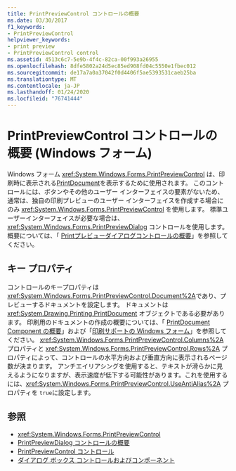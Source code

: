 ```yaml
---
title: PrintPreviewControl コントロールの概要
ms.date: 03/30/2017
f1_keywords:
- PrintPreviewControl
helpviewer_keywords:
- print preview
- PrintPreviewControl control
ms.assetid: 4513c6c7-5e9b-4f4c-82ca-00f993a26955
ms.openlocfilehash: 8dfe5802a24d5ec85ed908fd04c5550e1fbec012
ms.sourcegitcommit: de17a7a0a37042f0d4406f5ae5393531caeb25ba
ms.translationtype: MT
ms.contentlocale: ja-JP
ms.lasthandoff: 01/24/2020
ms.locfileid: "76741444"
---
```

# <a name="printpreviewcontrol-control-overview-windows-forms"></a>PrintPreviewControl コントロールの概要 (Windows フォーム)
Windows フォーム <xref:System.Windows.Forms.PrintPreviewControl> は、印刷時に表示される[PrintDocument](printdocument-component-windows-forms.md)を表示するために使用されます。 このコントロールには、ボタンやその他のユーザー インターフェイスの要素がないため、通常は、独自の印刷プレビューのユーザー インターフェイスを作成する場合にのみ <xref:System.Windows.Forms.PrintPreviewControl> を使用します。 標準ユーザーインターフェイスが必要な場合は、<xref:System.Windows.Forms.PrintPreviewDialog> コントロールを使用します。概要については、「 [Printプレビューダイアログコントロールの概要](printpreviewdialog-control-overview-windows-forms.md)」を参照してください。  
  
## <a name="key-properties"></a>キー プロパティ  
 コントロールのキープロパティは <xref:System.Windows.Forms.PrintPreviewControl.Document%2A>であり、プレビューするドキュメントを設定します。 ドキュメントは <xref:System.Drawing.Printing.PrintDocument> オブジェクトである必要があります。 印刷用のドキュメントの作成の概要については、「 [PrintDocument Component の概要](printdocument-component-overview-windows-forms.md)」および「[印刷サポートの Windows フォーム](../advanced/windows-forms-print-support.md)」を参照してください。 <xref:System.Windows.Forms.PrintPreviewControl.Columns%2A> プロパティと <xref:System.Windows.Forms.PrintPreviewControl.Rows%2A> プロパティによって、コントロールの水平方向および垂直方向に表示されるページ数が決まります。 アンチエイリアシングを使用すると、テキストが滑らかに見えるようになりますが、表示速度が低下する可能性があります。これを使用するには、<xref:System.Windows.Forms.PrintPreviewControl.UseAntiAlias%2A> プロパティを `true`に設定します。  
  
## <a name="see-also"></a>参照

- <xref:System.Windows.Forms.PrintPreviewControl>
- [PrintPreviewDialog コントロールの概要](printpreviewdialog-control-overview-windows-forms.md)
- [PrintPreviewControl コントロール](printpreviewcontrol-control-windows-forms.md)
- [ダイアログ ボックス コントロールおよびコンポーネント](dialog-box-controls-and-components-windows-forms.md)
